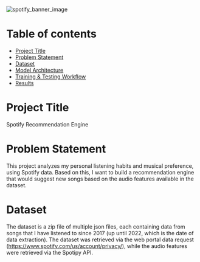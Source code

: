 ![spotify_banner_image](https://encrypted-tbn0.gstatic.com/images?q=tbn:ANd9GcRZI1gdr0nCMT7pLC8UOVjQ3YC-rQHdzYiuCw&usqp=CAU)

# Table of contents

- [Project Title](#project-title)
- [Problem Statement](#problem-statement)
- [Dataset](#dataset)
- [Model Architecture](#model-architecture)
- [Training & Testing Workflow](#training--testing-workflow)
- [Results](#results)

# Project Title
Spotify Recommendation Engine

# Problem Statement
This project analyzes my personal listening habits and musical preference, using Spotify data. Based on this, I want to build a recommendation engine that would suggest new songs based on the audio features available in the dataset.

# Dataset
The dataset is a zip file of multiple json files, each containing data from songs that I have listened to since 2017 (up until 2022, which is the date of data extraction). The dataset was retrieved via the web portal data request (https://www.spotify.com/us/account/privacy/), while the audio features were retrieved via the Spotipy API.
